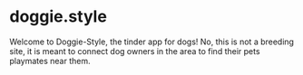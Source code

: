 # doggie.style

Welcome to Doggie-Style, the tinder app for dogs! No, this is not a breeding site, it is meant to connect dog owners in the area to find their pets playmates near them. 
